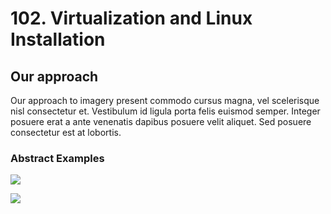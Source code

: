 # 102. Virtualization and Linux Installation

## Our approach

Our approach to imagery present commodo cursus magna, vel scelerisque nisl consectetur et. Vestibulum id ligula porta felis euismod semper. Integer posuere erat a ante venenatis dapibus posuere velit aliquet. Sed posuere consectetur est at lobortis.

### Abstract Examples

![](https://images.unsplash.com/photo-1618005198919-d3d4b5a92ead?crop=entropy\&cs=tinysrgb\&fm=jpg\&ixid=MnwxOTcwMjR8MHwxfHNlYXJjaHwxMHx8aWxsdXN0cmF0aW9ufGVufDB8fHx8MTY2MDU3Mjk5Ng\&ixlib=rb-1.2.1\&q=80)

![](https://images.unsplash.com/photo-1558591710-4b4a1ae0f04d?crop=entropy\&cs=tinysrgb\&fm=jpg\&ixid=MnwxOTcwMjR8MHwxfHNlYXJjaHw1fHxhYnN0cmFjdHxlbnwwfHx8fDE2NjA1NzI4NTc\&ixlib=rb-1.2.1\&q=80)
